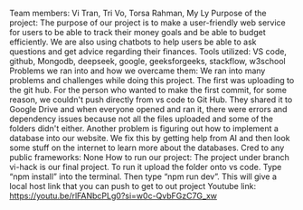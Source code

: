 Team members: Vi Tran, Tri Vo, Torsa Rahman, My Ly
Purpose of the project: The purpose of our project is to make a user-friendly web service for
users to be able to track their money goals and be able to budget efficiently. We are also using
chatbots to help users be able to ask questions and get advice regarding their finances.
Tools utilized: VS code, github, Mongodb, deepseek, google, geeksforgeeks, stackflow,
w3school
Problems we ran into and how we overcame them: We ran into many problems and challenges
while doing this project. The first was uploading to the git hub. For the person who wanted to
make the first commit, for some reason, we couldn't push directly from vs code to Git Hub. They
shared it to Google Drive and when everyone opened and ran it, there were errors and
dependency issues because not all the files uploaded and some of the folders didn't either.
Another problem is figuring out how to implement a database into our website. We fix this by
getting help from AI and then look some stuff on the internet to learn more about the databases.
Cred to any public frameworks: None
How to run our project: The project under branch vi-hack is our final project. To run it upload the
folder onto vs code. Type “npm install” into the terminal. Then type “npm run dev”. This will give
a local host link that you can push to get to out project
Youtube link: https://youtu.be/rlFANbcPLg0?si=w0c-QvbFGzC7G_xw
